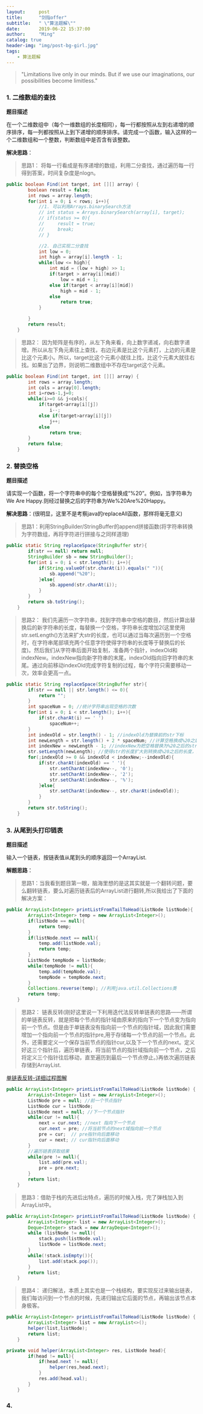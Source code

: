 ```yaml
---
layout:     post
title:      "剑指offer"
subtitle:   " \"算法题解\""
date:       2019-06-22 15:37:00
author:     "Ming"
catalog: true
header-img: "img/post-bg-girl.jpg"
tags:
    - 算法题解
---
```


> "Limitations live only in our minds. But if we use our imaginations, our possibilities become limitless."

### 1. 二维数组的查找

**题目描述**

在一个二维数组中（每个一维数组的长度相同），每一行都按照从左到右递增的顺序排序，每一列都按照从上到下递增的顺序排序。请完成一个函数，输入这样的一个二维数组和一个整数，判断数组中是否含有该整数。

**解决思路**：

> 思路1： 将每一行看成是有序递增的数组，利用二分查找，通过遍历每一行得到答案，时间复杂度是nlogn。

```java
public boolean Find(int target, int [][] array) {
        boolean result = false;
        int rows = array.length;
        for(int i = 0; i < rows; i++){
            //1. 可以利用Arrays.binarySearch方法
            // int status = Arrays.binarySearch(array[i], target);
            // if(status >= 0){
            //     result = true;
            //     break;
            // }

            //2. 自己实现二分查找
            int low = 0;
            int high = array[i].length - 1;
            while(low <= high){
                int mid = (low + high) >> 1;
                if(target > array[i][mid])
                    low = mid + 1;
                else if(target < array[i][mid])
                    high = mid - 1;
                else
                    return true;
            }

        }
        return result;
    }
```

> 思路2： 因为矩阵是有序的，从左下角来看，向上数字递减，向右数字递增。所以从左下角元素往上查找，右边元素是比这个元素打，上边的元素是比这个元素小。所以，target比这个元素小就往上找，比这个元素大就往右找。如果出了边界，则说明二维数组中不存在target这个元素。

```java
public boolean Find(int target, int [][] array) {
        int rows = array.length;
        int cols = array[0].length;
        int i=rows-1,j=0;
        while(i>=0 && j<cols){
            if(target<array[i][j])
                i--;
            else if(target>array[i][j])
                j++;
            else
                return true;
        }
        return false;
    }
```

### 2. 替换空格

**题目描述**

请实现一个函数，将一个字符串中的每个空格替换成“%20”。例如，当字符串为We Are Happy.则经过替换之后的字符串为We%20Are%20Happy。

**解决思路**：(很明显，这里不是考察java的replaceAll函数，那样将毫无意义)

> 思路1：利用StringBuilder/StringBuffer的append拼接函数(将字符串转换为字符数组，再将字符进行拼接与之同样道理)

```java
public static String replaceSpace(StringBuffer str){
        if(str == null) return null;
        StringBuilder sb = new StringBuilder();
        for(int i = 0; i < str.length(); i++){
            if(String.valueOf(str.charAt(i)).equals(" ")){
                sb.append("%20");
            }else{
                sb.append(str.charAt(i));
            }
        }
        return sb.toString();
    }
```

> 思路2： 我们先遍历一次字符串，找到字符串中空格的数目，然后计算出替换后的新字符串的长度，每替换一个空格，字符串长度增加2(这里使用str.setLength()方法来扩大str的长度，也可以通过当每次遍历到一个空格时，在字符串尾部填充两个任意字符使得字符串的长度等于替换后的长度)。然后我们从字符串后面开始复制，准备两个指针，indexOld和indexNew。indexNew指向新字符串的末尾，indexOld指向旧字符串的末尾。通过向前移动indexOld完成字符复制的过程，每个字符只需要移动一次，效率会更高一点。

```java
public static String replaceSpace(StringBuffer str){
        if(str == null || str.length() <= 0){
            return "";
        }
        int spaceNum = 0; //统计字符串出现空格的次数
        for(int i = 0; i < str.length(); i++){
            if(str.charAt(i) == ' ')
                spaceNum++;
        }
        int indexOld = str.length() - 1; //indexOld为替换前的str下标
        int newLength = str.length() + 2 * spaceNum; //计算空格换成%20之后的str下标
        int indexNew = newLength - 1; //indexNew为把空格替换为%20之后的str下标
        str.setLength(newLength); //使得str的长度扩大到转换成%20之后的长度，防止下标越界
        for(;indexOld >= 0 && indexOld < indexNew;--indexOld){
            if(str.charAt(indexOld) == ' '){
                str.setCharAt(indexNew--, '0');
                str.setCharAt(indexNew--, '2');
                str.setCharAt(indexNew--, '%');
            }else{
                str.setCharAt(indexNew--, str.charAt(indexOld));
            }
        }
        return str.toString();
    }
```

### 3. 从尾到头打印链表

**题目描述**

输入一个链表，按链表值从尾到头的顺序返回一个ArrayList.

**解题思路**：

> 思路1：当我看到题目第一眼，脑海里想的是这其实就是一个翻转问题，要么翻转链表，要么对遍历链表后的ArrayList进行翻转,所以我给出了下面的解决方案：

```java
public ArrayList<Integer> printListFromTailToHead(ListNode listNode){
        ArrayList<Integer> temp = new ArrayList<Integer>();
        if(listNode == null){
            return temp;
        }
        if(listNode.next == null){
            temp.add(listNode.val);
            return temp;
        }
        ListNode tempNode = listNode;
        while(tempNode != null){
            temp.add(tempNode.val);
            tempNode = tempNode.next;
        }
        Collections.reverse(temp); //利用java.util.Collections类
        return temp;
    }
```

> 思路2： 链表反转(刚好这里说一下利用迭代法反转单链表的思路——所谓的单链表反转，就是把每个节点的指针域由原来的指向下一个节点变为指向前一个节点。但是由于单链表没有指向前一个节点的指针域，因此我们需要增加一个指向前一个节点的指针pre,用于存储每一个节点的前一个节点。此外，还需要定义一个保存当前节点的指针cur,以及下一个节点的next。定义好这三个指针后，遍历单链表，将当前节点的指针域指向前一个节点，之后将定义三个指针往后移动，直至遍历到最后一个节点停止。)再依次遍历链表存储到ArrayList.

[单链表反转-详细过程图解](https://www.jianshu.com/p/34ba48bddae1)

```java
public ArrayList<Integer> printListFromTailToHead(ListNode listNode) {
        ArrayList<Integer> list = new ArrayList<Integer>();
        ListNode pre = null; //前一个节点指针
        ListNode cur = listNode;
        ListNode next = null; //下一个节点指针
        while(cur != null){
            next = cur.next; //next 指向下一个节点
            cur.next = pre; //将当前节点的next域指向前一个节点
            pre = cur;  // pre指针向后面移动
            cur = next; // cur指针向后面移动
        }
        //遍历链表获取结果
        while(pre != null){
            list.add(pre.val);
            pre = pre.next;
        }
        return list;
    }
```

> 思路3：借助于栈的先进后出特点，遍历的时候入栈，完了弹栈加入到ArrayList中。

```java
public ArrayList<Integer> printListFromTailToHead(ListNode listNode) {
        ArrayList<Integer> list = new ArrayList<Integer>();
        Deque<Integer> stack = new ArrayDeque<Integer>();
        while (listNode != null){
            stack.push(listNode.val);
            listNode = listNode.next;
        }
        while(!stack.isEmpty()){
            list.add(stack.pop());
        }
        return list;
    }
```

> 思路4： 递归解法，本质上其实也是一个栈结构，要实现反过来输出链表，我们每访问到一个节点的时候，先递归输出它后面的节点，再输出该节点本身极客。

```java
public ArrayList<Integer> printListFromTailToHead(ListNode listNode) {
        ArrayList<Integer> list = new ArrayList<>();
        helper(list,listNode);
        return list;
    }

private void helper(ArrayList<Integer> res, ListNode head){
        if(head != null){
            if(head.next != null){
                helper(res,head.next);
            }
            res.add(head.val);
        }
    }
```

### 4.